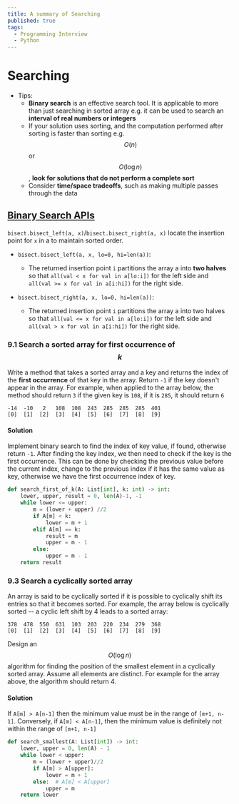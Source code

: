 ```yaml
---
title: A summary of Searching
published: true
tags:
  - Programming Interview
  - Python
---
```


# Searching

- Tips:
  - **Binary search** is an effective search tool. It is applicable to more than just searching in sorted array e.g. it can be used to search an **interval of real numbers or integers**
  - If your solution uses sorting, and the computation performed after sorting is faster than sorting e.g. $$ O(n) $$ or $$ O(\log n) $$, **look for solutions that do not perform a complete sort**
  - Consider **time/space tradeoffs**, such as making multiple passes through the data

<!--more-->

## [Binary Search APIs](https://docs.python.org/3/library/bisect.html)

`bisect.bisect_left(a, x)`/`bisect.bisect_right(a, x)` locate the insertion point for `x` in a to maintain sorted order.

- `bisect.bisect_left(a, x, lo=0, hi=len(a))`:

  - The returned insertion point `i` partitions the array a into **two halves** so that `all(val < x for val in a[lo:i])` for the left side and `all(val >= x for val in a[i:hi])` for the right side.

- `bisect.bisect_right(a, x, lo=0, hi=len(a))`:
  - The returned insertion point `i` partitions the array a into two halves so that `all(val <= x for val in a[lo:i])` for the left side and `all(val > x for val in a[i:hi])` for the right side.

### 9.1 Search a sorted array for first occurrence of $$ k $$

Write a method that takes a sorted array and a key and returns the index of the **first occurrence** of that key in the array. Return `-1` if the key doesn't appear in the array. For example, when applied to the array below, the method should return `3` if the given key is `108`, if it is `285`, it should return `6`

```
-14  -10   2   108  108  243  285  285  285  401
[0]  [1]  [2]  [3]  [4]  [5]  [6]  [7]  [8]  [9]
```

#### Solution

Implement binary search to find the index of key value, if found, otherwise return `-1`. After finding the key index, we then need to check if the key is the first occurrence. This can be done by checking the previous value before the current index, change to the previous index if it has the same value as key, otherwise we have the first occurrence index of key.

```python
def search_first_of_k(A: List[int], k: int) -> int:
    lower, upper, result = 0, len(A)-1, -1
    while lower <= upper:
        m = (lower + upper) //2
        if A[m] < k:
            lower = m + 1
        elif A[m] == k:
            result = m
            upper = m - 1
        else:
            upper = m - 1
    return result
```

### 9.3 Search a cyclically sorted array

An array is said to be cyclically sorted if it is possible to cyclically shift its entries so that it becomes sorted. For example, the array below is cyclically sorted -- a cyclic left shift by 4 leads to a sorted array:

```
378  478  550  631  103  203  220  234  279  368
[0]  [1]  [2]  [3]  [4]  [5]  [6]  [7]  [8]  [9]
```

Design an $$ O(\log n) $$ algorithm for finding the position of the smallest element in a cyclically sorted array. Assume all elements are distinct.
For example for the array above, the algorithm should return 4.

#### Solution

If `A[m] > A[n-1]` then the minimum value must be in the range of `[m+1, n-1]`. Conversely, if `A[m] < A[n-1]`, then the minimum value is definitely not within the range of `[m+1, n-1]`

```python
def search_smallest(A: List[int]) -> int:
    lower, upper = 0, len(A) - 1
    while lower < upper:
        m = (lower + upper)//2
        if A[m] > A[upper]:
            lower = m + 1
        else:  # A[m] < A[upper]
            upper = m
    return lower
```
